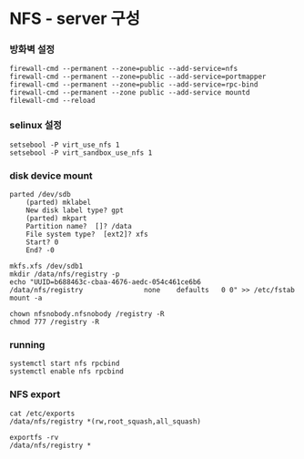 # NFS - server 구성

### 방화벽 설정

    firewall-cmd --permanent --zone=public --add-service=nfs
    firewall-cmd --permanent --zone=public --add-service=portmapper
    firewall-cmd --permanent --zone=public --add-service=rpc-bind
    firewall-cmd --permanent --zone public --add-service mountd
    filewall-cmd --reload

### selinux 설정

    setsebool -P virt_use_nfs 1
    setsebool -P virt_sandbox_use_nfs 1

### disk device mount

    parted /dev/sdb
    	(parted) mklabel
    	New disk label type? gpt
    	(parted) mkpart
    	Partition name?  []? /data
    	File system type?  [ext2]? xfs
    	Start? 0
    	End? -0
    
    mkfs.xfs /dev/sdb1
    mkdir /data/nfs/registry -p
    echo "UUID=b688463c-cbaa-4676-aedc-054c461ce6b6         /data/nfs/registry               none    defaults   0 0" >> /etc/fstab
    mount -a
    
    chown nfsnobody.nfsnobody /registry -R
    chmod 777 /registry -R

### running

    systemctl start nfs rpcbind
    systemctl enable nfs rpcbind

### NFS export

    cat /etc/exports
    /data/nfs/registry *(rw,root_squash,all_squash)
    
    exportfs -rv 
    /data/nfs/registry *
